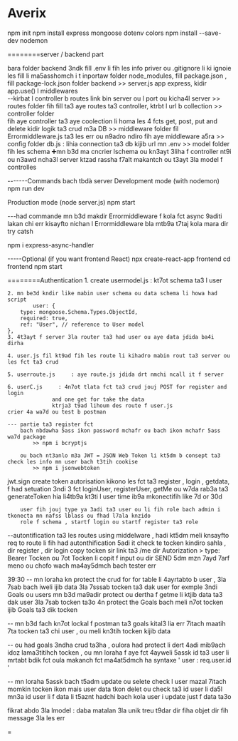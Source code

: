 # Averix
npm init
npm install express mongoose dotenv colors
npm install --save-dev nodemon


========server / backend part

bara folder backend 3ndk fill .env li fih les info priver
ou .gitignore li ki ignoie les fill li ma5asshomch i t inportaw
folder node_modules, fill package.json , fill package-lock.json
folder backend
	>> server.js
		app express, 
		kidir app.use() l middlewares		
		--kirbat l controller b routes
		link bin server ou l port ou kicha4l server
	>> routes folder
		fih fill ta3 aye routes ta3 controller,
		ktrbt l url b collection
	>> controller folder	
		fih aye controller ta3 aye coolection li homa les 4 fcts get, post, put and delete
		kidir logik ta3 crud m3a DB
	>> middleware folder 
		fil Errormiddleware.js ta3 les err
		ou n9adro ndiro fih aye middleware a5ra
	>> config folder
		db.js : lihia connection ta3 db kijib url mn .env
	>> model folder
		fih les schema
	➕mn b3d ma cncrier lschema ou kn3ayt 3liha f controller nt9i ou n3awd ncha3l server 
		ktzad rassha f7alt makantch ou t3ayt 3la model f controlles


-------Commands bach tbdà server
Development mode (with nodemon)
npm run dev

Production mode (node server.js)
npm start


---had commande mn b3d makdir Errormiddleware f kola fct async 9aditi lakan chi err 
	kisayfto nichan l Errormiddleware  bla mtb9a t7taj kola mara dir try catsh

npm i express-async-handler


-----Optional (if you want frontend React)
npx create-react-app frontend
cd frontend
npm start



========Authentication 
	1. create usermodel.js	:	kt7ot schema ta3 l user
	
	2. mn be3d kndir like mabin user schema ou data schema li howa had script
		    user: {
        type: mongoose.Schema.Types.ObjectId,
        required: true,
        ref: "User", // reference to User model
    },
	3. 4t3ayt f server 3la router ta3 had user ou aye data jdida ba4i dirha
	
	4. user.js fil kt9ad fih les route li kihadro mabin rout ta3 server ou les fct ta3 crud

	5. userroute.js		: aye route.js jdida drt nmchi ncall it f server 

	6. userC.js		: 4n7ot tlata fct ta3 crud jouj POST for register and login
				  and one get for take the data
				  ktrja3 t9ad lihoum des route f user.js
	crier 4a wa7d ou test b postman
	
	--- partie ta3 register fct 
		bach nbdawha 5ass ikon password mchafr ou bach ikon mchafr 5ass wa7d package
			>> npm i bcryptjs

		ou bach nt3anlo m3a JWT = JSON Web Token li kt5dm b consept ta3 check les info mn user bach t3tih cookise
			>> npm i jsonwebtoken
		
jwt.sign
create token
autorisation
		kikono les fct ta3 register , login , getdata, f had setuation 3ndi 3 fct loginUser, registerUser, getMe 
		ou w7da rab3a ta3 generateToken hia li4tb9a kt3ti l user time ib9a mkonectifih like 7d or 30d

		user fih jouj type ya 3adi ta3 user ou li fih role bach admin i tkonecta mn nafss lblass ou fhad l7ala knzido
		role f schema , startf login ou startf register ta3 role

--autontification ta3 les routes using middelware , hadi kt5dm meli knsayfto req to route li fih had autonthification 
5adi it check te tocken kindiro sahla , dir register , dir login copy tocken sir link ta3 /me dir Autorization > type: Bearer Tocken 
ou 7ot Tocken li copit f input ou dir SEND 5dm mzn 7ayd 7arf meno ou chofo wach ma4ay5dmch bach tester err

39:30
-- mn loraha kn protect the crud for for table li 4ayrtabto b user , 3la 7sab bach iweli ijib data 3la 7sssab tocken ta3 dak user
	for exmple 3ndi Goals ou users mn b3d ma9adir protect ou dertha f getme li ktjib data ta3 dak user 3la 7sab tocken ta3o 
	4n protect the Goals bach meli n7ot tocken ijib Goals ta3 dik tocken

-- mn b3d fach kn7ot lockal f postman ta3 goals kital3 lia err 7itach maatih 7ta tocken ta3 chi user , ou meli kn3tih tocken kijib data

-- ou had goals 3ndha crud ta3ha , oulora had protect li dert 4adi mib9ach idoz lama3titihch tocken , 
ou mn loraha f aye fct 4ayweli 5assk id ta3 user li mrtabt bdik fct oula makanch fct ma4at5dmch ha syntaxe ' user : req.user.id '

-- mn loraha 5assk bach t5adm update ou selete check l user mazal 7itach momkin tocken ikon mais user data tkon delet 
	ou check ta3 id user li da5l mn3a id user li f data li t5aznt
	hadchi bach kola user i update just f data ta3o 








fikrat abdo 3la lmodel : daba matalan 3la unik treu t9dar dir fiha objet dir fih message 3la les err



=
